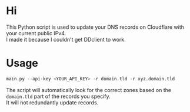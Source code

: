 # Hi

This Python script is used to update your DNS records on Cloudflare with your current public IPv4.  
I made it because I couldn't get DDclient to work.

# Usage

```python
main.py --api-key <YOUR_API_KEY> -r domain.tld -r xyz.domain.tld
```

The script will automatically look for the correct zones based on the ``domain.tld`` part of the records you specify.  
It will not redundantly update records.  